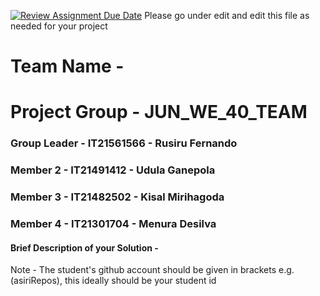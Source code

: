 [![Review Assignment Due Date](https://classroom.github.com/assets/deadline-readme-button-24ddc0f5d75046c5622901739e7c5dd533143b0c8e959d652212380cedb1ea36.svg)](https://classroom.github.com/a/2d9khxo6)
Please go under edit and edit this file as needed for your project

# Team Name -

# Project Group - JUN_WE_40_TEAM

### Group Leader - IT21561566 - Rusiru Fernando

### Member 2 - IT21491412 - Udula Ganepola

### Member 3 - IT21482502 - Kisal Mirihagoda

### Member 4 - IT21301704 - Menura Desilva

#### Brief Description of your Solution -

Note - The student's github account should be given in brackets e.g. (asiriRepos), this ideally should be your student id
